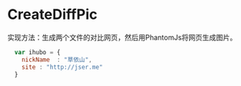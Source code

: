 # CreateDiffPic
实现方法：生成两个文件的对比网页，然后用PhantomJs将网页生成图片。
```javascript
  var ihubo = {
    nickName  : "草依山",
    site : "http://jser.me"
  }
```
